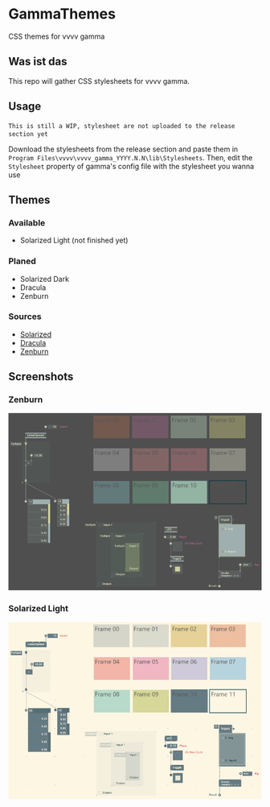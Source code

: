 # GammaThemes
CSS themes for vvvv gamma

## Was ist das
This repo will gather CSS stylesheets for vvvv gamma.

## Usage
```
This is still a WIP, stylesheet are not uploaded to the release section yet
```
Download the stylesheets from the release section and paste them in `Program Files\vvvv\vvvv_gamma_YYYY.N.N\lib\Stylesheets`. Then, edit the `Stylesheet` property of gamma's config file with the stylesheet you wanna use

## Themes

### Available
- Solarized Light (not finished yet)

### Planed
- Solarized Dark
- Dracula
- Zenburn

### Sources
- [Solarized](https://en.wikipedia.org/wiki/Solarized_(color_scheme))
- [Dracula](https://github.com/dracula/dracula-theme)
- [Zenburn](https://en.wikipedia.org/wiki/Wikipedia:Zenburn)

## Screenshots

### Zenburn
![Zenburn](captures/zenburn.png)

### Solarized Light
![Solarized Light](captures/solarized_light.png)